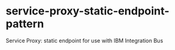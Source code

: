 service-proxy-static-endpoint-pattern
=====================================

Service Proxy: static endpoint for use with IBM Integration Bus
